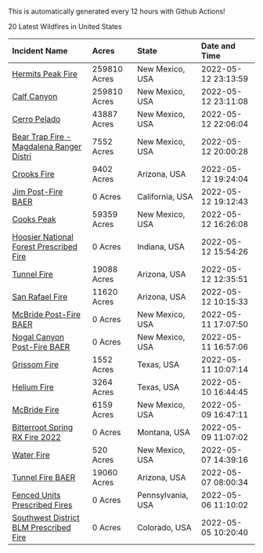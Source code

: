 This is automatically generated every 12 hours with Github Actions!

20 Latest Wildfires in United States

 | Incident Name | Acres | State | Date and Time |
|:---|:---|:---|:---|
| [Hermits Peak Fire](https://inciweb.nwcg.gov/incident/8049/) | 259810 Acres | New Mexico, USA | 2022-05-12 23:13:59 |
| [Calf Canyon](https://inciweb.nwcg.gov/incident/8069/) | 259810 Acres | New Mexico, USA | 2022-05-12 23:11:08 |
| [Cerro Pelado](https://inciweb.nwcg.gov/incident/8075/) | 43887 Acres | New Mexico, USA | 2022-05-12 22:06:04 |
| [Bear Trap Fire - Magdalena Ranger Distri](https://inciweb.nwcg.gov/incident/8093/) | 7552 Acres | New Mexico, USA | 2022-05-12 20:00:28 |
| [Crooks Fire](https://inciweb.nwcg.gov/incident/8067/) | 9402 Acres | Arizona, USA | 2022-05-12 19:24:04 |
| [Jim Post-Fire BAER](https://inciweb.nwcg.gov/incident/8000/) | 0 Acres | California, USA | 2022-05-12 19:12:43 |
| [Cooks Peak](https://inciweb.nwcg.gov/incident/8066/) | 59359 Acres | New Mexico, USA | 2022-05-12 16:26:08 |
| [Hoosier National Forest Prescribed Fire ](https://inciweb.nwcg.gov/incident/7887/) | 0 Acres | Indiana, USA | 2022-05-12 15:54:26 |
| [Tunnel Fire](https://inciweb.nwcg.gov/incident/8068/) | 19088 Acres | Arizona, USA | 2022-05-12 12:35:51 |
| [San Rafael Fire ](https://inciweb.nwcg.gov/incident/8100/) | 11620 Acres | Arizona, USA | 2022-05-12 10:15:33 |
| [McBride Post-Fire BAER](https://inciweb.nwcg.gov/incident/8080/) | 0 Acres | New Mexico, USA | 2022-05-11 17:07:50 |
| [Nogal Canyon Post-Fire BAER](https://inciweb.nwcg.gov/incident/8072/) | 0 Acres | New Mexico, USA | 2022-05-11 16:57:06 |
| [Grissom Fire](https://inciweb.nwcg.gov/incident/8099/) | 1552 Acres | Texas, USA | 2022-05-11 10:07:14 |
| [Helium Fire](https://inciweb.nwcg.gov/incident/8101/) | 3264 Acres | Texas, USA | 2022-05-10 16:44:45 |
| [McBride Fire](https://inciweb.nwcg.gov/incident/8061/) | 6159 Acres | New Mexico, USA | 2022-05-09 16:47:11 |
| [Bitterroot Spring RX Fire 2022](https://inciweb.nwcg.gov/incident/8024/) | 0 Acres | Montana, USA | 2022-05-09 11:07:02 |
| [Water Fire](https://inciweb.nwcg.gov/incident/8089/) | 520 Acres | New Mexico, USA | 2022-05-07 14:39:16 |
| [Tunnel Fire BAER](https://inciweb.nwcg.gov/incident/8088/) | 19060 Acres | Arizona, USA | 2022-05-07 08:00:34 |
| [Fenced Units Prescribed Fires](https://inciweb.nwcg.gov/incident/8098/) | 0 Acres | Pennsylvania, USA | 2022-05-06 11:10:02 |
| [Southwest District BLM Prescribed Fire ](https://inciweb.nwcg.gov/incident/7852/) | 0 Acres | Colorado, USA | 2022-05-05 10:20:40 |
